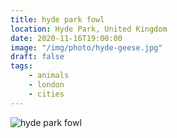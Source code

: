 ```yaml
---
title: hyde park fowl
location: Hyde Park, United Kingdom
date: 2020-11-16T19:00:00
image: "/img/photo/hyde-geese.jpg"
draft: false
tags:
    - animals
    - london
    - cities
---
```


![hyde park fowl](/img/photo/hyde-geese.jpg)
